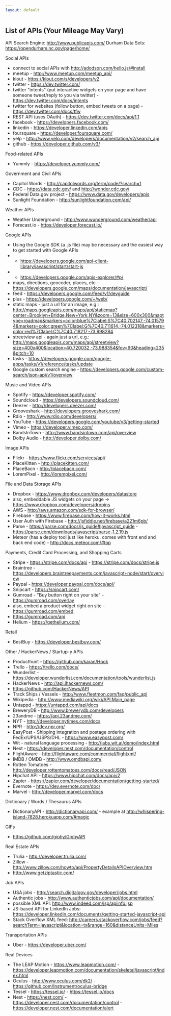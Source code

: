 ```yaml
---
layout: default
---
```


## List of APIs (Your Mileage May Vary)

API Search Engine: http://www.publicapis.com/
Durham Data Sets: https://opendurham.nc.gov/page/home/

Social APIs

* connect to social APIs with http://adodson.com/hello.js/#install
* meetup - http://www.meetup.com/meetup_api/
* klout - https://klout.com/s/developers/v2
* twitter - https://dev.twitter.com/
* twitter "intents" (put interactive widgets on your page and have someone tweet/reply to you via twitter) - https://dev.twitter.com/docs/intents
* twitter for websites (follow button, embed tweets on a page) - https://dev.twitter.com/docs/tfw
* REST API (uses OAuth) - https://dev.twitter.com/docs/api/1.1
* facebook - https://developers.facebook.com/
* linkedin - https://developer.linkedin.com/apis
* foursquare - https://developer.foursquare.com/
* yelp - http://www.yelp.com/developers/documentation/v2/search_api
* github - https://developer.github.com/v3/

Food-related APIs

* Yummly - https://developer.yummly.com/

Government and Civil APIs

* Capitol Words - http://capitolwords.org/term/code/?search=1
* CDC - https://data.cdc.gov/ and http://wonder.cdc.gov/
* Federal Data.gov project - https://www.data.gov/developers/apis
* Sunlight Foundation - http://sunlightfoundation.com/api/

Weather APIs

* Weather Underground - http://www.wunderground.com/weather/api
* Forecast.io - https://developer.forecast.io/

Google APIs

* Using the Google SDK (a .js file) may be necessary and the easiest way to get started with Google APIs
* - https://developers.google.com/api-client-library/javascript/start/start-js
* - https://developers.google.com/apis-explorer/#p/
* maps, directions, geocoder, places, etc - https://developers.google.com/maps/documentation/javascript/
* feed - https://developers.google.com/feed/v1/devguide
* plus - https://developers.google.com/+/web/
* static maps - just a url for an image, e.g.: http://maps.googleapis.com/maps/api/staticmap?center=Brooklyn+Bridge,New+York,NY&zoom=13&size=600x300&maptype=roadmap&markers=color:blue%7Clabel:S%7C40.702147,-74.015794&markers=color:green%7Clabel:G%7C40.711614,-74.012318&markers=color:red%7Clabel:C%7C40.718217,-73.998284
* streetview api - again just a url, e.g.: http://maps.googleapis.com/maps/api/streetview?size=400x400&location=40.720032,-73.988354&fov=90&heading=235&pitch=10
* tasks - https://developers.google.com/google-apps/tasks/v1/reference/tasks/update
* Google custom search engine - https://developers.google.com/custom-search/json-api/v1/overview

Music and Video APIs

* Spotify - https://developer.spotify.com/
* Soundcloud - https://developers.soundcloud.com/
* Deezer - http://developers.deezer.com/
* Grooveshark - http://developers.grooveshark.com/
* Rdio - http://www.rdio.com/developers/
* YouTube - https://developers.google.com/youtube/v3/getting-started
* Vimeo - https://developer.vimeo.com/
* BandsInTown - http://www.bandsintown.com/api/overview
* Dolby Audio - http://developer.dolby.com/

Image APIs

* Flickr - https://www.flickr.com/services/api/
* PlaceKitten - http://placekitten.com/
* PlaceBacn - http://placebacn.com/
* LoremPixel - http://lorempixel.com/

File and Data Storage APIs

* Dropbox - https://www.dropbox.com/developers/datastore
* also, embeddable JS widgets on your page -> https://www.dropbox.com/developers/dropins
* AWS - http://aws.amazon.com/sdk-for-browser/
* Firebase - https://www.firebase.com/how-it-works.html
* User Auth with Firebase - http://jsfiddle.net/firebase/a221m6pb/
* Parse - https://parse.com/docs/js_guide#javascript_guide - https://parse.com/downloads/javascript/parse-1.2.19.js
* Meteor (has a deploy tool just like heroku, comes with front end and back end code) - http://docs.meteor.com/#top

Payments, Credit Card Processing, and Shopping Carts

* Stripe - https://stripe.com/docs/api - https://stripe.com/docs/stripe.js
* Braintree - https://developers.braintreepayments.com/javascript+node/start/overview
* Paypal - https://developer.paypal.com/docs/api/
* Snipcart - https://snipcart.com/
* Gumroad - "Buy button right on your site" - https://gumroad.com/overlay
* also, embed a product widget right on site - https://gumroad.com/embed
* https://gumroad.com/api
* Helium - https://gethelium.com/

Retail

* BestBuy - https://developer.bestbuy.com/

Other / HackerNews / Startup-y APIs

* Producthunt - https://github.com/karan/Hook
* Trello - https://trello.com/docs/
* Wunderlist - https://developer.wunderlist.com/documentation/tools/wunderlist.js
* HackerNews - http://api.ihackernews.com/
* https://github.com/HackerNews/API
* Track Ships / Vessels - http://www.fleetmon.com/faq/public_api
* Wikipedia - http://www.mediawiki.org/wiki/API:Main_page
* Untappd - https://untappd.com/api/docs
* BreweryDB - http://www.brewerydb.com/developers
* 23andme - https://api.23andme.com/
* NYT - http://developer.nytimes.com/docs
* NPR - http://dev.npr.org/
* EasyPost - Shipping integration and postage ordering with FedEx/UPS/USPS/DHL - https://www.easypost.com/
* Wit - natural language processing - http://labs.wit.ai/demo/index.html
* Nest - https://developer.nest.com/documentation/control
* FlightAware - http://flightaware.com/commercial/flightxml/
* IMDB / OMDB - http://www.omdbapi.com/
* Rotten Tomatoes - http://developer.rottentomatoes.com/docs/read/JSON
* Hipchat API - https://www.hipchat.com/docs/apiv2
* Zapier - https://zapier.com/developer/documentation/getting-started/
* Evernote - https://dev.evernote.com/doc/
* Marvel - http://developer.marvel.com/docs

Dictionary / Words / Thesaurus APIs

* DictionaryAPI - http://dictionaryapi.com/ - example at http://whispering-island-7828.herokuapp.com/#magic

GIFs

* https://github.com/giphy/GiphyAPI

Real Estate APIs

* Trulia - http://developer.trulia.com/
* Zillow - http://www.zillow.com/howto/api/PropertyDetailsAPIOverview.htm
* http://www.getziptastic.com/

Job APIs

* USA jobs - http://search.digitalgov.gov/developer/jobs.html
* Authentic jobs - http://www.authenticjobs.com/api/documentation/
* possible XML API: http://www.indeed.com/jsp/apiinfo.jsp
* JS-based API for LinkedIn Jobs: https://developer.linkedin.com/documents/getting-started-javascript-api
* Stack Overflow XML feed: http://careers.stackoverflow.com/jobs/feed?searchTerm=javascript&location=tx&range=160&distanceUnits=Miles

Transportation APIs

* Uber - https://developer.uber.com/

Real Devices

* The LEAP Motion - https://www.leapmotion.com/ - https://developer.leapmotion.com/documentation/skeletal/javascript/index.html
* Oculus - http://www.oculus.com/dk2/ - https://github.com/Instrument/oculus-bridge
* Tessel - https://tessel.io/ - https://tessel.io/docs
* Nest - https://nest.com/ - https://developer.nest.com/documentation/control - https://developer.nest.com/documentation/alert
